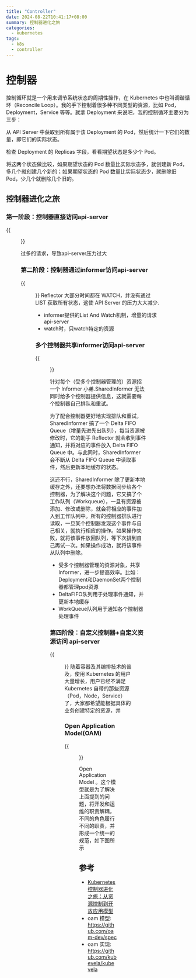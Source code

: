 ```yaml
---
title: "Controller"
date: 2024-08-22T10:41:17+08:00
summary: 控制器进化之旅
categories:
  - kubernetes
tags:
  - k8s
  - controller
---
```


# 控制器

控制循环就是一个用来调节系统状态的周期性操作，在 Kubernetes 中也叫调谐循环（Reconcile Loop）。我的手下控制着很多种不同类型的资源，比如 Pod，Deployment，Service 等等。就拿 Deployment 来说吧，我的控制循环主要分为三步：

从 API Server 中获取到所有属于该 Deployment 的 Pod，然后统计一下它们的数量，即它们的实际状态。

检查 Deployment 的 Replicas 字段，看看期望状态是多少个 Pod。

将这两个状态做比较，如果期望状态的 Pod 数量比实际状态多，就创建新 Pod，多几个就创建几个新的；如果期望状态的 Pod 数量比实际状态少，就删除旧 Pod，少几个就删除几个旧的。



## 控制器进化之旅


### 第一阶段：控制器直接访问api-server

{{<figure src="./controller_1.png#center" width=800px >}}

过多的请求，导致api-server压力过大

### 第二阶段：控制器通过informer访问api-server

{{<figure src="./controller_2.png#center" width=800px >}}
Reflector 大部分时间都在 WATCH，并没有通过 LIST 获取所有状态，这使 API Server 的压力大大减少.

- informer提供的List And Watch机制，增量的请求api-server
- watch时，只watch特定的资源

### 多个控制器共享informer访问api-server

{{<figure src="./controller_3.png#center" width=800px >}}

针对每个（受多个控制器管理的）资源招一个 Informer 小弟.SharedInformer 无法同时给多个控制器提供信息，这就需要每个控制器自己排队和重试。

为了配合控制器更好地实现排队和重试，SharedInformer  搞了一个 Delta FIFO Queue（增量先进先出队列），每当资源被修改时，它的助手 Reflector 就会收到事件通知，并将对应的事件放入 Delta FIFO Queue 中。与此同时，SharedInformer 会不断从 Delta FIFO Queue 中读取事件，然后更新本地缓存的状态。

这还不行，SharedInformer 除了更新本地缓存之外，还要想办法将数据同步给各个控制器，为了解决这个问题，它又搞了个工作队列（Workqueue），一旦有资源被添加、修改或删除，就会将相应的事件加入到工作队列中。所有的控制器排队进行读取，一旦某个控制器发现这个事件与自己相关，就执行相应的操作。如果操作失败，就将该事件放回队列，等下次排到自己再试一次。如果操作成功，就将该事件从队列中删除。


- 受多个控制器管理的资源对象，共享Informer，进一步提高效率。比如：Deployment和DaemonSet两个控制器都管理pod资源
- DeltaFIFO队列用于处理事件通知，并更新本地缓存
- WorkQueue队列用于通知各个控制器处理事件


### 第四阶段：自定义控制器+自定义资源访问 api-server
{{<figure src="./controller_4.png#center" width=800px >}}
随着容器及其编排技术的普及，使用 Kubernetes 的用户大量增长，用户已经不满足 Kubernetes 自带的那些资源（Pod，Node，Service）了，大家都希望能根据具体的业务创建特定的资源，并


### Open Application Model(OAM)
{{<figure src="./controller_5.png#center" width=800px >}}

Open Application Model 。这个模型就是为了解决上面提到的问题，将开发和运维的职责解耦，不同的角色履行不同的职责，并形成一个统一的规范，如下图所示




## 参考

- [Kubernetes控制器进化之旅：从资源控制到开放应用模型](https://mp.weixin.qq.com/s/9fdDLrUt-rCnwP7JZ35eog)
- oam 模型: https://github.com/oam-dev/spec
- oam 实现: https://github.com/kubevela/kubevela